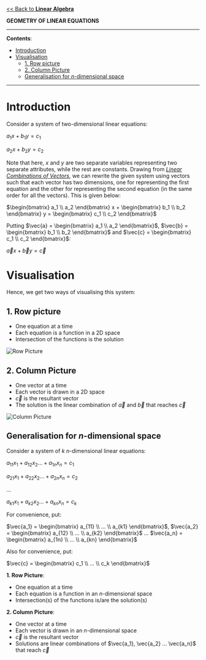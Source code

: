 <head>
  <script>
    MathJax = {
      tex: {
        inlineMath: [['$', '$']]
      }
    };
  </script>
  <script id="MathJax-script" async
    src="https://cdn.jsdelivr.net/npm/mathjax@3/es5/tex-chtml.js">
  </script>
</head>

[<< Back to **Linear Algebra**](https://pranigopu.github.io/mathematics/linear-algebra)

**GEOMETRY OF LINEAR EQUATIONS**

---

**Contents**:

- [Introduction](#introduction)
- [Visualisation](#visualisation)
  - [1. Row picture](#1-row-picture)
  - [2. Column Picture](#2-column-picture)
  - [Generalisation for $n$-dimensional space](#generalisation-for-n-dimensional-space)

---

# Introduction
Consider a system of two-dimensional linear equations:

$a_1x + b_1y = c_1$

$a_2x + b_2y = c_2$

Note that here, $x$ and $y$ are two separate variables representing two separate attributes, while the rest are constants. Drawing from [_Linear Combinations of Vectors_](https://pranigopu.github.io/mathematics/linear-algebra/linear-combos-of-vectors.html), we can rewrite the given system using vectors such that each vector has two dimensions, one for representing the first equation and the other for representing the second equation (in the same order for all the vectors). This is given below:

$\begin{bmatrix} a_1 \\ a_2 \end{bmatrix} x + \begin{bmatrix} b_1 \\ b_2 \end{bmatrix} y = \begin{bmatrix} c_1 \\ c_2 \end{bmatrix}$

Putting $\vec{a} = \begin{bmatrix} a_1 \\ a_2 \end{bmatrix}$, $\vec{b} = \begin{bmatrix} b_1 \\ b_2 \end{bmatrix}$ and $\vec{c} = \begin{bmatrix} c_1 \\ c_2 \end{bmatrix}$:

$\vec{a} x + \vec{b} y = \vec{c}$

# Visualisation
Hence, we get two ways of visualising this system:

## 1. Row picture

- One equation at a time
- Each equation is a function in a 2D space
- Intersection of the functions is the solution

![Row Picture](https://pranigopu.github.io/mathematics/linear-algebra/geometry-of-linear-equations/geometry-of-linear-equations--row-picture.png)

## 2. Column Picture

- One vector at a time
- Each vector is drawn in a 2D space
- $\vec{c}$ is the resultant vector
- The solution is the linear combination of $\vec{a}$ and $\vec{b}$ that reaches $\vec{c}$

![Column Picture](https://pranigopu.github.io/mathematics/linear-algebra/geometry-of-linear-equations/geometry-of-linear-equations--column-picture.png)

## Generalisation for $n$-dimensional space
Consider a system of $k$ $n$-dimensional linear equations:

$a_{11}x_1 + a_{12}x_2 ... + a_{1n}x_n = c_1$

$a_{21}x_1 + a_{22}x_2 ... + a_{2n}x_n = c_2$

...

$a_{k1}x_1 + a_{k2}x_2 ... + a_{kn}x_n = c_k$

For convenience, put:

$\vec{a_1} = \begin{bmatrix} a_{11} \\ ... \\ a_{k1} \end{bmatrix}$, $\vec{a_2} = \begin{bmatrix} a_{12} \\ ... \\ a_{k2} \end{bmatrix}$ ... $\vec{a_n} = \begin{bmatrix} a_{1n} \\ ... \\ a_{kn} \end{bmatrix}$

Also for convenience, put:

$\vec{c} = \begin{bmatrix} c_1 \\ ... \\ c_k \end{bmatrix}$

**1. Row Picture**:

- One equation at a time
- Each equation is a function in an $n$-dimensional space
- Intersection(s) of the functions is/are the solution(s)

**2. Column Picture**:

- One vector at a time
- Each vector is drawn in an $n$-dimensional space
- $\vec{c}$ is the resultant vector
- Solutions are linear combinations of $\vec{a_1}, \vec{a_2} ... \vec{a_n}$ that reach $\vec{c}$
